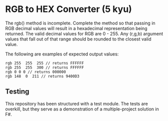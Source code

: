 # RGB to HEX Converter (5 kyu)

The rgb() method is incomplete. Complete the method so that passing in RGB 
decimal values will result in a hexadecimal representation being returned. The 
valid decimal values for RGB are 0 - 255. Any (r,g,b) argument values that 
fall out of that range should be rounded to the closest valid value. 

The following are examples of expected output values: 

	rgb 255  255  255 // returns FFFFFF
	rgb 255  255  300 // returns FFFFFF
	rgb 0 0 0 // returns 000000
	rgb 148  0  211 // returns 9400D3


## Testing 

This repository has been structured with a test module. The tests are 
overkill, but they serve as a demonstration of a multiple-project solution in 
F#.
